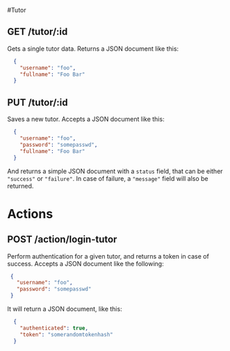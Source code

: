 #Tutor

## GET /tutor/:id

Gets a single tutor data. Returns a JSON document like this:

```json
  {
    "username": "foo",
    "fullname": "Foo Bar"
  }
```
## PUT /tutor/:id

Saves a new tutor. Accepts a JSON document like this: 

```json
  {
    "username": "foo",
    "password": "somepasswd",
    "fullname": "Foo Bar"
  }
```

And returns a simple JSON document with a `status` field, that can be either `"success"` or `"failure"`. In case of failure, a `"message"` field will also be returned.

# Actions

## POST /action/login-tutor

Perform authentication for a given tutor, and returns a token in case of success. Accepts a JSON document like the following:

```json
 {
   "username": "foo",
   "password": "somepasswd"
 }
```

It will return a JSON document, like this:

```json
  {
    "authenticated": true,
    "token": "somerandomtokenhash"
  }
```